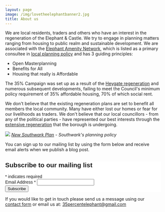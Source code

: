 ```yaml
---
layout: page
image: /img/lovetheelephantbanner2.jpg
title: About us
---
```


We are local residents, traders and others who have an interest in the regeneration of the Elephant & Castle. We try to engage in planning matters ranging from housing to public realm and sustainable development. We are associated with the <a href="http://elephantamenity.wordpress.com">Elephant Amenity Network</a>, which is listed as a primary consultee in [local planning policy](https://www.southwark.gov.uk/downloads/download/2896/elephant_and_castle_spd_supporting_documents) and has 3 guiding principles:

* Open Masterplanning
* Benefits for All
* Housing that really is Affordable

The 35% Campaign was set up as a result of the [Heygate regeneration](/heygate-regeneration) and numerous subsequent developments, failing to meet the Council's minimum policy requirement of 35% affordable housing, 70% of which social rent.

We don't believe that the existing regeneration plans are set to benefit all members the local community. Many have either lost our homes or fear for our livelihoods as traders. We don't believe that our local councillors - from any of the political parties - have represented our best interests through the [extensive regeneration](/selloff) that the borough is undergoing.



![](http://35percent.org/img/newsouthwarkplanah.png)
*[New Southwark Plan](http://www.southwark.gov.uk/download/downloads/id/12867/new_southwark_plan_preferred_option_consultation_version_web) - Southwark's planning policy*


You can sign up to our mailing list by using the form below and receive email alerts when we publish a blog post. 

<!-- Begin MailChimp Signup Form -->
<link href="//cdn-images.mailchimp.com/embedcode/classic-081711.css" rel="stylesheet" type="text/css">
<style type="text/css">
	#mc_embed_signup{background:#fff; clear:left; font:14px Helvetica,Arial,sans-serif; }
	/* Add your own MailChimp form style overrides in your site stylesheet or in this style block.
	   We recommend moving this block and the preceding CSS link to the HEAD of your HTML file. */
</style>
<div id="mc_embed_signup">
<form action="//35percent.us7.list-manage.com/subscribe/post?u=ec407214e6ff80d684df62bdf&amp;id=46c7727501" method="post" id="mc-embedded-subscribe-form" name="mc-embedded-subscribe-form" class="validate" target="_blank" novalidate>
	<h2>Subscribe to our mailing list</h2>
<div class="indicates-required"><span class="asterisk">*</span> indicates required</div>
<div class="mc-field-group">
	<label for="mce-EMAIL">Email Address  <span class="asterisk">*</span>
</label>
	<input type="email" value="" name="EMAIL" class="required email" id="mce-EMAIL">
</div>
	<div id="mce-responses" class="clear">
		<div class="response" id="mce-error-response" style="display:none"></div>
		<div class="response" id="mce-success-response" style="display:none"></div>
	</div>    <!-- real people should not fill this in and expect good things - do not remove this or risk form bot signups-->
    <div style="position: absolute; left: -5000px;"><input type="text" name="b_ec407214e6ff80d684df62bdf_46c7727501" tabindex="-1" value=""></div>
    <div class="clear"><input type="submit" value="Subscribe" name="subscribe" id="mc-embedded-subscribe" class="button"></div>
</form>
</div>
<script type='text/javascript' src='//s3.amazonaws.com/downloads.mailchimp.com/js/mc-validate.js'></script><script type='text/javascript'>(function($) {window.fnames = new Array(); window.ftypes = new Array();fnames[0]='EMAIL';ftypes[0]='email';fnames[1]='FNAME';ftypes[1]='text';fnames[2]='LNAME';ftypes[2]='text';}(jQuery));var $mcj = jQuery.noConflict(true);</script>
<!--End mc_embed_signup-->


If you would like to get in touch please send us a message using our [contact form](/contact) or email us at:
<a href="mailto:35percentelephant@gmail.com">35percentelephant@gmail.com</a>
